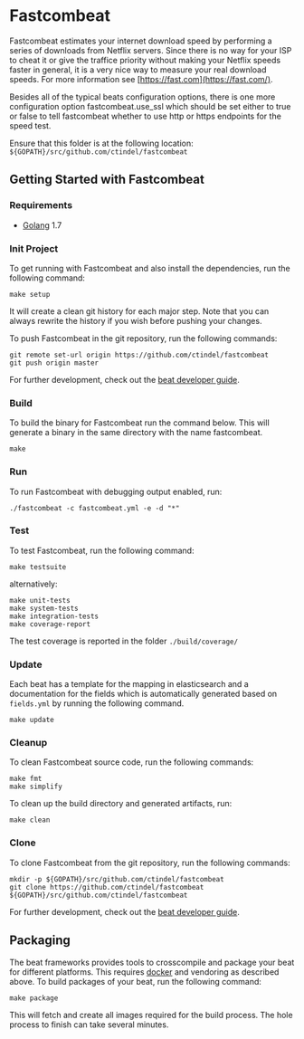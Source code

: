 # Fastcombeat

Fastcombeat estimates your internet download speed by performing a series of downloads from Netflix servers. Since there is no way for your ISP to cheat it or give the traffice priority without making your Netflix speeds faster in general, it is a very nice way to measure your real download speeds.  For more information see [https://fast.com](https://fast.com/).

Besides all of the typical beats configuration options, there is one more configuration option fastcombeat.use_ssl which should be set either to true or false to tell fastcombeat whether to use http or https endpoints for the speed test.

Ensure that this folder is at the following location:
`${GOPATH}/src/github.com/ctindel/fastcombeat`

## Getting Started with Fastcombeat

### Requirements

* [Golang](https://golang.org/dl/) 1.7

### Init Project
To get running with Fastcombeat and also install the
dependencies, run the following command:

```
make setup
```

It will create a clean git history for each major step. Note that you can always rewrite the history if you wish before pushing your changes.

To push Fastcombeat in the git repository, run the following commands:

```
git remote set-url origin https://github.com/ctindel/fastcombeat
git push origin master
```

For further development, check out the [beat developer guide](https://www.elastic.co/guide/en/beats/libbeat/current/new-beat.html).

### Build

To build the binary for Fastcombeat run the command below. This will generate a binary
in the same directory with the name fastcombeat.

```
make
```


### Run

To run Fastcombeat with debugging output enabled, run:

```
./fastcombeat -c fastcombeat.yml -e -d "*"
```


### Test

To test Fastcombeat, run the following command:

```
make testsuite
```

alternatively:
```
make unit-tests
make system-tests
make integration-tests
make coverage-report
```

The test coverage is reported in the folder `./build/coverage/`

### Update

Each beat has a template for the mapping in elasticsearch and a documentation for the fields
which is automatically generated based on `fields.yml` by running the following command.

```
make update
```


### Cleanup

To clean  Fastcombeat source code, run the following commands:

```
make fmt
make simplify
```

To clean up the build directory and generated artifacts, run:

```
make clean
```


### Clone

To clone Fastcombeat from the git repository, run the following commands:

```
mkdir -p ${GOPATH}/src/github.com/ctindel/fastcombeat
git clone https://github.com/ctindel/fastcombeat ${GOPATH}/src/github.com/ctindel/fastcombeat
```


For further development, check out the [beat developer guide](https://www.elastic.co/guide/en/beats/libbeat/current/new-beat.html).


## Packaging

The beat frameworks provides tools to crosscompile and package your beat for different platforms. This requires [docker](https://www.docker.com/) and vendoring as described above. To build packages of your beat, run the following command:

```
make package
```

This will fetch and create all images required for the build process. The hole process to finish can take several minutes.

